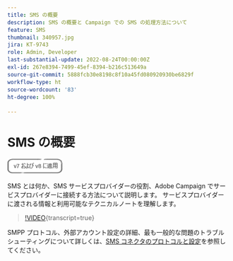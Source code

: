 ```yaml
---
title: SMS の概要
description: SMS の概要と Campaign での SMS の処理方法について
feature: SMS
thumbnail: 340957.jpg
jira: KT-9743
role: Admin, Developer
last-substantial-update: 2022-08-24T00:00:00Z
exl-id: 267e8394-7499-45ef-8394-b216c513649a
source-git-commit: 5888fcb30e8198c8f10a45fd080920930be6829f
workflow-type: ht
source-wordcount: '83'
ht-degree: 100%

---
```


# SMS の概要

![v7 および v8 に適用](../assets/V7-V8-stamp.png)

SMS とは何か、SMS サービスプロバイダーの役割、Adobe Campaign でサービスプロバイダーに接続する方法について説明します。 サービスプロバイダーに渡される情報と利用可能なテクニカルノートを理解します。

>[!VIDEO](https://video.tv.adobe.com/v/340957?quality=12&learn=on){transcript=true}

SMPP プロトコル、外部アカウント設定の詳細、最も一般的な問題のトラブルシューティングについて詳しくは、[SMS コネクタのプロトコルと設定](https://experienceleague.adobe.com/docs/campaign-classic/using/sending-messages/sending-messages-on-mobiles/sms-protocol.html?lang=ja#sending-messages)を参照してください。
